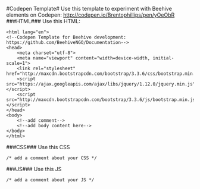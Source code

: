 #Codepen Template#
Use this template to experiment with Beehive elements on Codepen: http://codepen.io/Brentophillips/pen/yOeObR
###HTML###
Use this HTML:
```
<html lang="en">
<!--Codepen Template for Beehive development: https://github.com/BeehiveNGO/Documentation-->
<head>
    <meta charset="utf-8">
    <meta name="viewport" content="width=device-width, initial-scale=1">
    <link rel="stylesheet" href="http://maxcdn.bootstrapcdn.com/bootstrap/3.3.6/css/bootstrap.min.css">
    <script src="https://ajax.googleapis.com/ajax/libs/jquery/1.12.0/jquery.min.js"></script>
    <script src="http://maxcdn.bootstrapcdn.com/bootstrap/3.3.6/js/bootstrap.min.js"></script>
</head>
<body>
    <!--add comment-->
    <!--add body content here-->
</body>
</html>
```
###CSS###
Use this CSS
```
/* add a comment about your CSS */
```
###JS###
Use this JS
```
/* add a comment about your JS */
```

